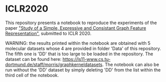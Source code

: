 # ICLR2020

This repository presents a notebook to reproduce the experiments of the paper ["Study of a Simple, Expressive and Consistant Graph Feature Representation"](https://openreview.net/forum?id=Bkeqb1BFvB), submitted to ICLR 2020.

WARNING: the results printed within the notebook are obtained with 5 molecular datasets whose 4 are provided in folder 'Data' of this repository. The fifth one is 'DD' that is too large to be loaded in the repository. The dataset can be found here: https://ls11-www.cs.tu-dortmund.de/staff/morris/graphkerneldatasets. The notebook can also be run without the 'DD' dataset by simply deleting 'DD' from the list within the third cell of the notebook.
